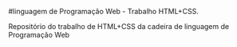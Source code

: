 #linguagem de Programação Web - Trabalho HTML+CSS.

Repositório do trabalho de HTML+CSS da cadeira de linguagem de Programação Web 